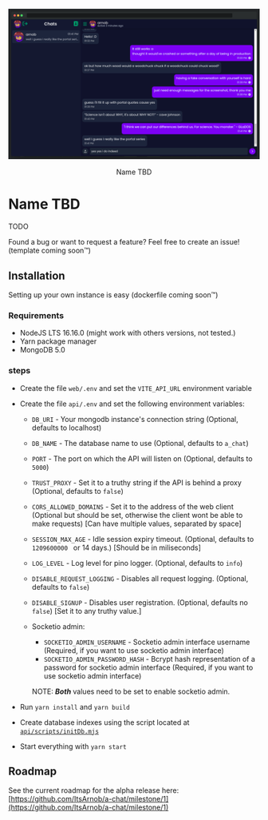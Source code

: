 <p align="center">
  <img src="https://raw.githubusercontent.com/ItsArnob/a-chat/main/.github/screenshots/screenshot_chat_browser_window.png">
</p>
<p align="center">Name TBD</p>

# Name TBD

TODO

Found a bug or want to request a feature? Feel free to create an issue! (template coming soon:tm:)

## Installation

Setting up your own instance is easy (dockerfile coming soon:tm:)

### Requirements

-   NodeJS LTS 16.16.0 (might work with others versions, not tested.)
-   Yarn package manager
-   MongoDB 5.0

### steps

-   Create the file `web/.env` and set the `VITE_API_URL` environment variable
-   Create the file `api/.env` and set the following environment variables:
    -   `DB_URI` - Your mongodb instance's connection string (Optional, defaults to localhost)
    -   `DB_NAME` - The database name to use (Optional, defaults to `a_chat`)
    -   `PORT` - The port on which the API will listen on (Optional, defaults to `5000`)
    -   `TRUST_PROXY` - Set it to a truthy string if the API is behind a proxy (Optional, defaults to `false`)
    -   `CORS_ALLOWED_DOMAINS` - Set it to the address of the web client (Optional but should be set, otherwise the client wont be able to make requests) [Can have multiple values, separated by space]
    - `SESSION_MAX_AGE` - Idle session expiry timeout. (Optional, defaults to `1209600000
` or 14 days.) [Should be in miliseconds]
    - `LOG_LEVEL` - Log level for pino logger. (Optional, defaults to `info`)
    - `DISABLE_REQUEST_LOGGING` - Disables all request logging. (Optional, defaults to `false`)
    - `DISABLE_SIGNUP` - Disables user registration. (Optional, defaults no `false`) [Set it to any truthy value.]
    - Socketio admin:
        - `SOCKETIO_ADMIN_USERNAME` - Socketio admin interface username (Required, if you want to use socketio admin interface)
        - `SOCKETIO_ADMIN_PASSWORD_HASH` - Bcrypt hash representation of a password for socketio admin interface (Required, if you want to use socketio admin interface)
        
      NOTE: ***Both*** values need to be set to enable socketio admin.

-   Run `yarn install` and `yarn build`
-   Create database indexes using the script located at [`api/scripts/initDb.mjs`](api/scripts/initDb.mjs)
-   Start everything with `yarn start`

## Roadmap

See the current roadmap for the alpha release here: [https://github.com/ItsArnob/a-chat/milestone/1](https://github.com/ItsArnob/a-chat/milestone/1)
